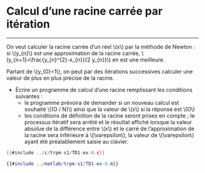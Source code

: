 # Calcul d’une racine carrée par itération
------------------------------------------

On veut calculer la racine carrée d’un réel \\(x\\) par la méthode de Newton : si \\(y_{n}\\) est une approximation de la racine carrée, \\(y_{n+1}=\frac{y_{n}^{2}-x_{n}}{2 y_{n}}\\) en est une meilleure.

Partant de \\(y_{0}=1\\), on peut par des itérations successives calculer une valeur de plus en plus précise de la racine.

- Écrire un programme de calcul d’une racine remplissant les conditions suivantes :
    - le programme prévoira de demander si un nouveau calcul est souhaité \\((O / N)\\) ainsi que la valeur de \\(x\\) si la réponse est \\(O\\)
    - les conditions de définition de la racine seront prises en compte ; le processus itératif sera arrêté et le résultat affiché lorsque la valeur absolue de la différence entre \\(x\\) et le carré de l’approximation de la racine sera inférieure à \\(\varepsilon\\), la valeur de \\(\varepsilon\\) ayant été préalablement saisie au clavier.


<div class="tabbed-blocks">


```c
{{#include ../c/trpm-s1/TD1-ex-8.c}}
```

```matlab
{{#include ../matlab/trpm-s1/TD1-ex-8.m}}
```
</div>
